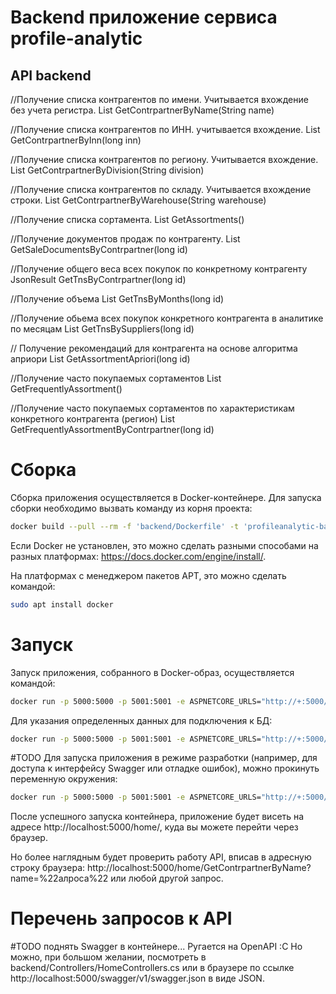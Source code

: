 # Backend приложение сервиса profile-analytic

## API backend
//Получение списка контрагентов по имени. Учитывается вхождение без учета регистра. 
List<JsonResult> GetContrpartnerByName(String name)
  
//Получение списка контрагентов по ИНН. учитывается вхождение.
List<JsonResult> GetContrpartnerByInn(long inn)
      
//Получение списка контрагентов по региону. Учитывается вхождение.
List<JsonResult> GetContrpartnerByDivision(String division)
      
 //Получение списка контрагентов по складу. Учитывается вхождение строки.
List<JsonResult> GetContrpartnerByWarehouse(String warehouse)
      
//Получение списка сортамента. 
List<JsonResult> GetAssortments()
     
//Получение документов продаж по контрагенту.
List<JsonResult> GetSaleDocumentsByContrpartner(long id)
      
//Получение общего веса всех покупок по конкретному контрагенту 
JsonResult GetTnsByContrpartner(long id)

//Получение объема 
List<JsonResult> GetTnsByMonths(long id)

//Получение обьема всех покупок конкретного контрагента в аналитике по месяцам 
List<JsonResult> GetTnsBySuppliers(long id)

// Получение рекомендаций для контрагента на основе алгоритма априори
List<JsonResult> GetAssortmentApriori(long id)
      
//Получение часто покупаемых сортаментов
List<JsonResult> GetFrequentlyAssortment()
     
//Получение часто покупаемых сортаментов по характеристикам конкретного контрагента (регион)
List<JsonResult> GetFrequentlyAssortmentByContrpartner(long id)

# Сборка

Сборка приложения осуществляется в Docker-контейнере. Для запуска сборки необходимо вызвать команду из корня проекта:

```bash
docker build --pull --rm -f 'backend/Dockerfile' -t 'profileanalytic-backend:latest' 'backend'
```

Если Docker не установлен, это можно сделать разными способами на разных платформах: https://docs.docker.com/engine/install/.

На платформах с менеджером пакетов APT, это можно сделать командой:
```bash
sudo apt install docker
```

# Запуск

Запуск приложения, собранного в Docker-образ, осуществляется командой:
```bash
docker run -p 5000:5000 -p 5001:5001 -e ASPNETCORE_URLS="http://+:5000/" profileanalytic-backend:latest -d
```

Для указания определенных данных для подключения к БД:
```bash
docker run -p 5000:5000 -p 5001:5001 -e ASPNETCORE_URLS="http://+:5000/" -e ConnectionStrings__Horizons="Host=localhost;Port=5432;Database=postgres;Username=postgres;Password=password" profileanalytic-backend:latest -d
```

#TODO Для запуска приложения в режиме разработки (например, для доступа к интерфейсу Swagger или отладке ошибок), можно прокинуть переменную окружения:
```bash
docker run -p 5000:5000 -p 5001:5001 -e ASPNETCORE_URLS="http://+:5000/" -e ASPNETCORE_ENVIRONMENT=Development profileanalytic-backend:latest -d
```

После успешного запуска контейнера, приложение будет висеть на адресе http://localhost:5000/home/, куда вы можете перейти через браузер.

Но более наглядным будет проверить работу API, вписав в адресную строку браузера: http://localhost:5000/home/GetContrpartnerByName?name=%22алроса%22 или любой другой запрос.

# Перечень запросов к API

#TODO поднять Swagger в контейнере... Ругается на OpenAPI :C Но можно, при большом желании, посмотреть в backend/Controllers/HomeControllers.cs или в браузере по ссылке http://localhost:5000/swagger/v1/swagger.json в виде JSON.
